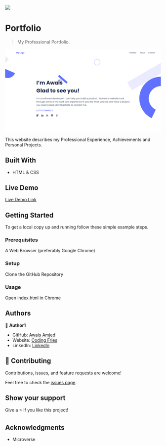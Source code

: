![](https://img.shields.io/badge/Microverse-blueviolet)

# Portfolio

> My Professional Portfolio.

![screenshot](./app_screenshot.png)

This website describes my Professional Experience, Achievements and Personal Projects.

## Built With

- HTML & CSS

## Live Demo

[Live Demo Link](https://awais-amjed.github.io/Portfolio/)

## Getting Started

To get a local copy up and running follow these simple example steps.

### Prerequisites

A Web Browser (preferably Google Chrome)

### Setup

Clone the GitHub Repository

### Usage

Open index.html in Chrome

## Authors

👤 **Author1**

- GitHub: [Awais Amjed](https://github.com/awais-amjed)
- Website: [Coding Fries](https://codingfries.com)
- LinkedIn: [LinkedIn](https://www.linkedin.com/in/awais-amjed)

## 🤝 Contributing

Contributions, issues, and feature requests are welcome!

Feel free to check the [issues page](../../issues/).

## Show your support

Give a ⭐️ if you like this project!

## Acknowledgments

- Microverse

